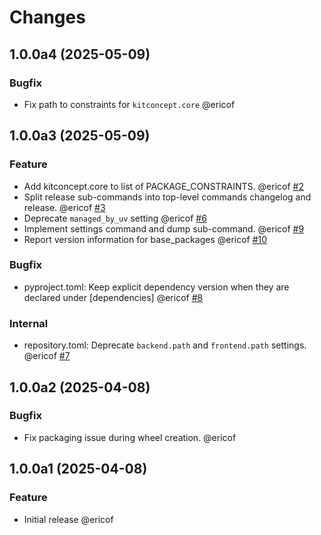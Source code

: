 # Changes

<!-- towncrier release notes start -->

## 1.0.0a4 (2025-05-09)


### Bugfix

- Fix path to constraints for `kitconcept.core` @ericof 

## 1.0.0a3 (2025-05-09)


### Feature

- Add kitconcept.core to list of PACKAGE_CONSTRAINTS. @ericof [#2](https://github.com/plone/repoplone/issues/2)
- Split release sub-commands into top-level commands changelog and release. @ericof [#3](https://github.com/plone/repoplone/issues/3)
- Deprecate `managed_by_uv` setting @ericof [#6](https://github.com/plone/repoplone/issues/6)
- Implement settings command and dump sub-command. @ericof [#9](https://github.com/plone/repoplone/issues/9)
- Report version information for base_packages @ericof [#10](https://github.com/plone/repoplone/issues/10)


### Bugfix

- pyproject.toml: Keep explicit dependency version when they are declared under [dependencies] @ericof [#8](https://github.com/plone/repoplone/issues/8)


### Internal

- repository.toml: Deprecate `backend.path` and `frontend.path` settings. @ericof [#7](https://github.com/plone/repoplone/issues/7)

## 1.0.0a2 (2025-04-08)


### Bugfix

- Fix packaging issue during wheel creation. @ericof 

## 1.0.0a1 (2025-04-08)


### Feature

- Initial release @ericof
